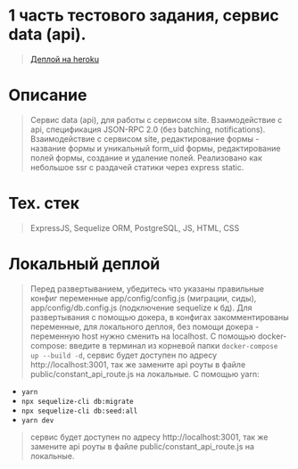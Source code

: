# 1 часть тестового задания, сервис data (api).

> [Деплой на heroku](https://safe-inlet-43213.herokuapp.com)

# Описание 

> Сервис data (api), для работы с сервисом site.
> Взаимодействие с api, спецификация JSON-RPC 2.0 (без batching, notifications).
> Взаимодействие с сервисом site, редактирование формы - название формы и уникальный form_uid формы, редактирование полей формы, создание и удаление полей.
> Реализовано как небольшое ssr с раздачей статики через express static.

# Тех. стек

> ExpressJS, Sequelize ORM, PostgreSQL, JS, HTML, CSS

# Локальный деплой

> Перед развертыванием, убедитесь что указаны правильные конфиг переменные app/config/config.js (миграции, сиды), app/config/db.config.js (подключение sequelize к бд).
> Для развертывания с помощью докера, в конфигах закомментированы переменные, для локального деплоя, без помощи докера - переменную host нужно сменить на localhost.
> С помощью docker-compose: введите в терминал из корневой папки `docker-compose up --build -d`, сервис будет доступен по адресу http://localhost:3001, так же замените api роуты в файле public/constant_api_route.js на локальные.
> С помощью yarn: 
- `yarn`
- `npx sequelize-cli db:migrate`
- `npx sequelize-cli db:seed:all`
- `yarn dev`
> сервис будет доступен по адресу http://localhost:3001, так же замените api роуты в файле public/constant_api_route.js на локальные.